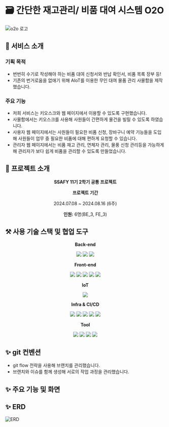 # 🗃️ 간단한 재고관리/ 비품 대여 시스템 O2O
![o2o 로고](https://github.com/user-attachments/assets/661ebc1b-d78a-4369-afb2-e983b013e2e7)

## 👋 서비스 소개
### 기획 목적
- 번번히 수기로 작성해야 하는 비품 대여 신청서와 반납 확인서, 비품 목록 장부 등!   
- 기존의 번거로움을 없애기 위해 AIoT를 이용한 무인 대여 물품 관리 사물함을 제작했습니다.
### 주요 기능 
- 저희 서비스는 키오스크와 웹 페이지에서 이용할 수 있도록 구현했습니다.   
- 사물함에서는 키오스크를 사용해 사원들이 간편하게 물건을 빌릴 수 있도록 하였습니다.
- 사용자 웹 페이지에서는 사원들이 필요한 비품 신청, 장바구니 예약 기능들을 도입해 사원들이 업무 중 필요한 비품에 대해 편하게 요청할 수 있습니다.  
- 관리자 웹 페이지에서는 비품 재고 관리, 연체자 관리, 물풍 신청 관리등을 가능하게 해 관리자가 보다 쉽게 비품을 관리할 수 있도록 만들었습니다.   

## 👋 프로젝트 소개
<div align="center">
  <p><b>SSAFY 11기 2학기 공통 프로젝트</b></p>
  <p><b>프로젝트 기간</b></p>
  <p>2024.07.08 ~ 2024.08.16 (6주)</p>
  <p><b>인원:</b> 6명(BE_3, FE_3)</p>
  
</div>

## ⚒️ 사용 기술 스택 및 협업 도구
<div align="center">
  <p><b>Back-end</b></p>
<img src="https://img.shields.io/badge/springboot-6DB33F?style=for-the-badge&logo=springboot&logoColor=white">
<img src="https://img.shields.io/badge/springsecurity-6DB33F?style=for-the-badge&logo=springsecurity&logoColor=white">
<img src="https://img.shields.io/badge/mysql-4479A1?style=for-the-badge&logo=mysql&logoColor=white">
  
  <p><b>Front-end</b></p>
  <img src="https://img.shields.io/badge/HTML5-E34F26?style=for-the-badge&logo=HTML5&logoColor=white">
  <img src="https://img.shields.io/badge/CSS3-1572B6?style=for-the-badge&logo=CSS3&logoColor=white">
  <img src="https://img.shields.io/badge/JavaScript-F7DF1E?style=for-the-badge&logo=JavaScript&logoColor=white">
  <img src="https://img.shields.io/badge/React-61DAFB?style=for-the-badge&logo=React&logoColor=white">
    <img src="https://img.shields.io/badge/styledcomponents-DB7093?style=for-the-badge&logo=styledcomponents&logoColor=white">

  <p><b>IoT</b></p>
  <img src="https://img.shields.io/badge/nvidia-76B900?style=for-the-badge&logo=nvidia&logoColor=white">      

  <p><b>Infra & CI/CD</b></p>
  <img src="https://img.shields.io/badge/java-007396?style=for-the-badge&logo=OpenJDK&logoColor=white">
  <img src="https://img.shields.io/badge/Redis-DC382D?style=for-the-badge&logo=Redis&logoColor=white"> 
  <img src="https://img.shields.io/badge/nginx-%23009639.svg?style=for-the-badge&logo=nginx&logoColor=white">
  <img src="https://img.shields.io/badge/docker-%230db7ed.svg?style=for-the-badge&logo=docker&logoColor=white"> 
  <img src="https://img.shields.io/badge/Amazon%20EC2-FF9900?style=for-the-badge&logo=Amazon%20EC2&logoColor=white">

  <p><b>Tool</b></p>
    <img src="https://img.shields.io/badge/jira-0052CC?style=for-the-badge&logo=jira&logoColor=white">
     <img src="https://img.shields.io/badge/notion-000000?style=for-the-badge&logo=notion&logoColor=white">
      <img src="https://img.shields.io/badge/gitlab-FC6D26?style=for-the-badge&logo=gitlab&logoColor=white">
              <img src="https://img.shields.io/badge/figma-F24E1E?style=for-the-badge&logo=figma&logoColor=white">
 
  
</div>

## ✨ git 컨벤션
- git flow 전략을 사용해 브랜치를 관리했습니다.
- 브랜치와 이슈를 함께 생성해 서로의 작업 과정을 관리했습니다.
  
## ✨ 주요 기능 및 화면
## ✨ ERD
![ERD](https://github.com/your-attachments/assets/42bcc0b8275c9e2c5855b08bb86e88bd/ERD)



